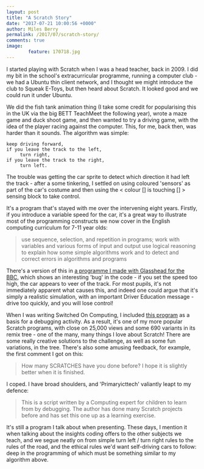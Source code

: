 ```yaml
---
layout: post
title: "A Scratch Story"
date: "2017-07-21 10:00:56 +0000"
author: Miles Berry
permalink: /2017/07/scratch-story/
comments: true
image:
        feature: 170718.jpg
---
```


I started playing with Scratch when I was a head teacher, back in 2009. I did my bit in the school's extracurricular programme, running a computer club - we had a Ubuntu thin client network, and I thought we might introduce the club to Squeak E-Toys, but then heard about Scratch. It looked good and we could run it under Ubuntu.

We did the fish tank animation thing (I take some credit for popularising this in the UK via the big BETT TeachMeet the following year), wrote a maze game and duck shoot game, and then wanted to try a driving game, with the idea of the player racing against the computer. This, for me, back then, was harder than it sounds. The algorithm was simple:

    keep driving forward,
    if you leave the track to the left,
         turn right,
    if you leave the track to the right,
         turn left.

The trouble was getting the car sprite to detect which direction it had left the track - after a some tinkering, I settled on using coloured 'sensors' as part of the car's costume and then using the < colour [] is touching [] > sensing block to take control.

It's a program that's stayed with me over the intervening eight years. Firstly, if you introduce a variable speed for the car, it's a great way to illustrate most of the programming constructs we now cover in the English computing curriculum for 7-11 year olds:

>use sequence, selection, and repetition in programs; work with variables and various forms of input and output
> use logical reasoning to explain how some simple algorithms work and to detect and correct errors in algorithms and programs

There's a version of this in [a programme I made with Glasshead for the BBC](http://www.bbc.co.uk/programmes/p016j4g5), which shows an interesting 'bug' in the code - if you set the speed too high, the car appears to veer of the track. For most pupils, it's not immediately apparent what causes this, and indeed one could argue that it's simply a realistic simulation, with an important Driver Education message - drive too quickly, and you will lose control!

When I was writing Switched On Computing, I included [this program](https://scratch.mit.edu/projects/11932304/) as a basis for a debugging activity. As a result, it's one of my more popular Scratch programs, with close on 25,000 views and some 690 variants in its remix tree - one of the many, many things I love about Scratch! There are some really creative solutions to the challenge, as well as some fun variations, in the tree. There's also some amusing feedback, for example, the first comment I got on this:

>How many SCRATCHES have you done before? I hope it is slightly better when it is finished.

I coped. I have broad shoulders, and 'Primaryicttech' valiantly leapt to my defence:

>This is a script written by a Computing expert for children to learn from by debugging. The author has done many Scratch projects before and has set this one up as a learning exercise.

It's still a program I talk about when presenting. These days, I mention it when talking about the insights coding offers to the other subjects we teach, and we segue neatly on from simple turn left / turn right rules to the rules of the road, and the ethical rules we'd want self-driving cars to follow: deep in the programming of which must be something similar to my algorithm above.
